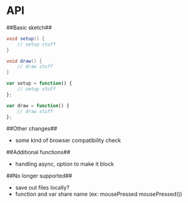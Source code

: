 API
===


##Basic sketch##

```java
void setup() {
	// setup stuff
}

void draw() {
	// draw stuff
}
```


```javascript
var setup = function() {
	// setup stuff
};

var draw = function() {
	// draw stuff
};
```


##Other changes##
+ some kind of browser compatibility check


##Additional functions##
+ handling async, option to make it block


##No longer supported##
+ save out files locally?
+ function and var share name (ex: mousePressed mousePressed())

